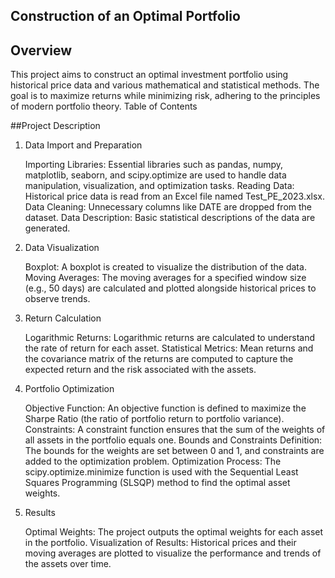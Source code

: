 ## Construction of an Optimal Portfolio
## Overview

This project aims to construct an optimal investment portfolio using historical price data and various mathematical and statistical methods. The goal is to maximize returns while minimizing risk, adhering to the principles of modern portfolio theory.
Table of Contents

##Project Description

1. Data Import and Preparation

    Importing Libraries: Essential libraries such as pandas, numpy, matplotlib, seaborn, and scipy.optimize are used to handle data manipulation, visualization, and optimization tasks.
    Reading Data: Historical price data is read from an Excel file named Test_PE_2023.xlsx.
    Data Cleaning: Unnecessary columns like DATE are dropped from the dataset.
    Data Description: Basic statistical descriptions of the data are generated.

2. Data Visualization

    Boxplot: A boxplot is created to visualize the distribution of the data.
    Moving Averages: The moving averages for a specified window size (e.g., 50 days) are calculated and plotted alongside historical prices to observe trends.

3. Return Calculation

    Logarithmic Returns: Logarithmic returns are calculated to understand the rate of return for each asset.
    Statistical Metrics: Mean returns and the covariance matrix of the returns are computed to capture the expected return and the risk associated with the assets.

4. Portfolio Optimization

    Objective Function: An objective function is defined to maximize the Sharpe Ratio (the ratio of portfolio return to portfolio variance).
    Constraints: A constraint function ensures that the sum of the weights of all assets in the portfolio equals one.
    Bounds and Constraints Definition: The bounds for the weights are set between 0 and 1, and constraints are added to the optimization problem.
    Optimization Process: The scipy.optimize.minimize function is used with the Sequential Least Squares Programming (SLSQP) method to find the optimal asset weights.

5. Results

    Optimal Weights: The project outputs the optimal weights for each asset in the portfolio.
    Visualization of Results: Historical prices and their moving averages are plotted to visualize the performance and trends of the assets over time.



